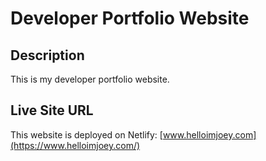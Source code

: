 # Developer Portfolio Website

## Description
This is my developer portfolio website. 

## Live Site URL
This website is deployed on Netlify: [www.helloimjoey.com](https://www.helloimjoey.com/)
